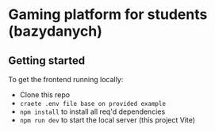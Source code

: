 # Gaming platform for students (bazydanych)

## Getting started

To get the frontend running locally:

- Clone this repo
- `craete .env file base on provided example`
- `npm install` to install all req'd dependencies
- `npm run dev` to start the local server (this project Vite)